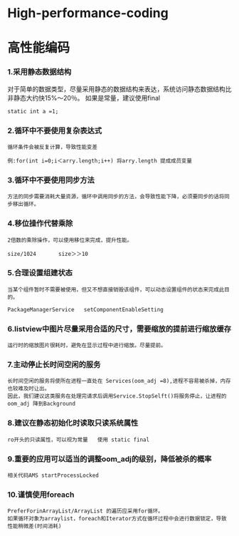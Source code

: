 # High-performance-coding
# 高性能编码

### 1.采用静态数据结构

   对于简单的数据类型，尽量采用静态的数据结构来表达，系统访问静态数据结构比非静态大约快15%～20％。
   如果是常量，建议使用final

    static int a =1;

### 2.循环中不要使用复杂表达式

    循环条件会被反复计算，导致性能变差

    例:for(int i=0;i＜arry.length;i++) 将arry.length 提成成员变量

### 3.循环中不要使用同步方法

    方法的同步需要消耗大量资源，循环中调用同步的方法，会导致性能下降，必须要同步的话将同步移出循环。

### 4.移位操作代替乘除

    2倍数的乘除操作，可以使用移位来完成，提升性能。

    size/1024       size＞＞10

### 5.合理设置组建状态

    当某个组件暂时不需要被使用，但又不想直接销毁该组件，可以动态设置组件的状态来完成此目的。

    PackageManagerService   setComponentEnableSetting

### 6.listview中图片尽量采用合适的尺寸，需要缩放的提前进行缩放缓存

    运行时的缩放图片很耗时，避免在显示过程中进行缩放。尽量提前。

### 7.主动停止长时间空闲的服务

    长时间空闲的服务将使所在进程一直处在 Services(oom_adj =8),进程不容易被杀掉，内存也较难及时让出。
    因此，我们建议这类服务在处理完请求后调用Service.StopSelft()将服务停止，让进程的oom_adj 降到Background

### 8.建议在静态初始化时读取只读系统属性

    ro开头的只读属性，可以视为常量   使用 static final

### 9.重要的应用可以适当的调整oom_adj的级别，降低被杀的概率

    相关代码AMS startProcessLocked

### 10.谨慎使用foreach

    PreferForinArrayList/ArrayList 的遍历应采用for循环。
    如果循环对象为arraylist，foreach和Iterator方式在循环过程中会进行数据锁定，导致性能稍微差(时间消耗)






